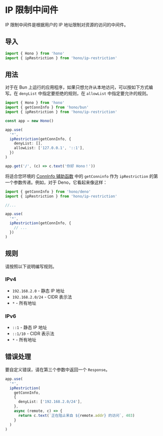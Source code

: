 # IP 限制中间件

IP 限制中间件是根据用户的 IP 地址限制对资源的访问的中间件。

## 导入

```ts
import { Hono } from 'hono'
import { ipRestriction } from 'hono/ip-restriction'
```

## 用法

对于在 Bun 上运行的应用程序，如果只想允许从本地访问，可以按如下方式编写。在 `denyList` 中指定要拒绝的规则，在 `allowList` 中指定要允许的规则。

```ts
import { Hono } from 'hono'
import { getConnInfo } from 'hono/bun'
import { ipRestriction } from 'hono/ip-restriction'

const app = new Hono()

app.use(
  '*',
  ipRestriction(getConnInfo, {
    denyList: [],
    allowList: ['127.0.0.1', '::1'],
  })
)

app.get('/', (c) => c.text('你好 Hono！'))
```

将适合您环境的 [ConnInfo 辅助函数](/docs/helpers/conninfo) 中的 `getConninfo` 作为 `ipRestriction` 的第一个参数传递。例如，对于 Deno，它看起来像这样：

```ts
import { getConnInfo } from 'hono/deno'
import { ipRestriction } from 'hono/ip-restriction'

//...

app.use(
  '*',
  ipRestriction(getConnInfo, {
    // ...
  })
)
```

## 规则

请按照以下说明编写规则。

### IPv4

- `192.168.2.0` - 静态 IP 地址
- `192.168.2.0/24` - CIDR 表示法
- `*` - 所有地址

### IPv6

- `::1` - 静态 IP 地址
- `::1/10` - CIDR 表示法
- `*` - 所有地址

## 错误处理

要自定义错误，请在第三个参数中返回一个 `Response`。

```ts
app.use(
  '*',
  ipRestriction(
    getConnInfo,
    {
      denyList: ['192.168.2.0/24'],
    },
    async (remote, c) => {
      return c.text(`正在阻止来自 ${remote.addr} 的访问`, 403)
    }
  )
)
```
